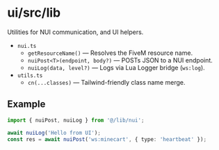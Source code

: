 # ui/src/lib

Utilities for NUI communication, and UI helpers.

- `nui.ts`
  - `getResourceName()` — Resolves the FiveM resource name.
  - `nuiPost<T>(endpoint, body?)` — POSTs JSON to a NUI endpoint.
  - `nuiLog(data, level?)` — Logs via Lua Logger bridge (`ws:log`).
- `utils.ts`
  - `cn(...classes)` — Tailwind-friendly class name merge.

## Example

```ts
import { nuiPost, nuiLog } from '@/lib/nui';

await nuiLog('Hello from UI');
const res = await nuiPost('ws:minecart', { type: 'heartbeat' });
```
